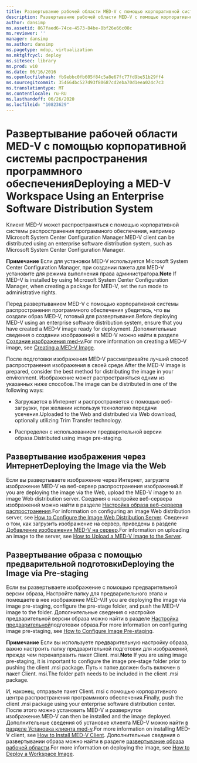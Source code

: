 ```yaml
---
title: Развертывание рабочей области MED-V с помощью корпоративной системы распространения программного обеспечения
description: Развертывание рабочей области MED-V с помощью корпоративной системы распространения программного обеспечения
author: dansimp
ms.assetid: 867faed6-74ce-4573-84be-8bf26e66c08c
ms.reviewer: ''
manager: dansimp
ms.author: dansimp
ms.pagetype: mdop, virtualization
ms.mktglfcycl: deploy
ms.sitesec: library
ms.prod: w10
ms.date: 06/16/2016
ms.openlocfilehash: fb9ebbc0fb605f84c5a8e67fc77fd9be51b29ff4
ms.sourcegitcommit: 354664bc527d93f80687cd2eba70d1eea024c7c3
ms.translationtype: MT
ms.contentlocale: ru-RU
ms.lasthandoff: 06/26/2020
ms.locfileid: "10823629"
---
```

# <span data-ttu-id="293cd-103">Развертывание рабочей области MED-V с помощью корпоративной системы распространения программного обеспечения</span><span class="sxs-lookup"><span data-stu-id="293cd-103">Deploying a MED-V Workspace Using an Enterprise Software Distribution System</span></span>


<span data-ttu-id="293cd-104">Клиент MED-V может распространяться с помощью корпоративной системы распространения программного обеспечения, например Microsoft System Center Configuration Manager.</span><span class="sxs-lookup"><span data-stu-id="293cd-104">MED-V client can be distributed using an enterprise software distribution system, such as Microsoft System Center Configuration Manager.</span></span>

<span data-ttu-id="293cd-105">**Примечание**  Если для установки MED-V используется Microsoft System Center Configuration Manager, при создании пакета для MED-V установите для режима выполнения права администратора.</span><span class="sxs-lookup"><span data-stu-id="293cd-105">**Note** If MED-V is installed by using Microsoft System Center Configuration Manager, when creating a package for MED-V, set the run mode to administrative rights.</span></span>

 

<span data-ttu-id="293cd-106">Перед развертыванием MED-V с помощью корпоративной системы распространения программного обеспечения убедитесь, что вы создали образ MED-V, готовый для развертывания.</span><span class="sxs-lookup"><span data-stu-id="293cd-106">Before deploying MED-V using an enterprise software distribution system, ensure that you have created a MED-V image ready for deployment.</span></span> <span data-ttu-id="293cd-107">Дополнительные сведения о создании изображений в MED-V можно найти в разделе [Создание изображения med-v](creating-a-med-v-image.md).</span><span class="sxs-lookup"><span data-stu-id="293cd-107">For more information on creating a MED-V image, see [Creating a MED-V Image](creating-a-med-v-image.md).</span></span>

<span data-ttu-id="293cd-108">После подготовки изображения MED-V рассматривайте лучший способ распространения изображения в своей среде.</span><span class="sxs-lookup"><span data-stu-id="293cd-108">After the MED-V image is prepared, consider the best method for distributing the image in your environment.</span></span> <span data-ttu-id="293cd-109">Изображение может распространяться одним из указанных ниже способов.</span><span class="sxs-lookup"><span data-stu-id="293cd-109">The image can be distributed in one of the following ways:</span></span>

-   <span data-ttu-id="293cd-110">Загружается в Интернет и распространяется с помощью веб-загрузки, при желании используя технологию передачи усечения.</span><span class="sxs-lookup"><span data-stu-id="293cd-110">Uploaded to the Web and distributed via Web download, optionally utilizing Trim Transfer technology.</span></span>

-   <span data-ttu-id="293cd-111">Распределен с использованием предварительной версии образа.</span><span class="sxs-lookup"><span data-stu-id="293cd-111">Distributed using image pre-staging.</span></span>

## <span data-ttu-id="293cd-112">Развертывание изображения через Интернет</span><span class="sxs-lookup"><span data-stu-id="293cd-112">Deploying the Image via the Web</span></span>


<span data-ttu-id="293cd-113">Если вы развертываете изображение через Интернет, загрузите изображение MED-V на веб-сервер распространения изображений.</span><span class="sxs-lookup"><span data-stu-id="293cd-113">If you are deploying the image via the Web, upload the MED-V image to an image Web distribution server.</span></span> <span data-ttu-id="293cd-114">Сведения о настройке веб-сервера изображений можно найти в разделе [Настройка образа веб-сервера распространения](how-to-configure-the-image-web-distribution-server.md).</span><span class="sxs-lookup"><span data-stu-id="293cd-114">For information on configuring an image Web distribution server, see [How to Configure the Image Web Distribution Server](how-to-configure-the-image-web-distribution-server.md).</span></span> <span data-ttu-id="293cd-115">Сведения о том, как загрузить изображение на сервер, приведены в разделе [Добавление изображения MED-V на сервер](how-to-upload-a-med-v-image-to-the-server.md).</span><span class="sxs-lookup"><span data-stu-id="293cd-115">For information on uploading an image to the server, see [How to Upload a MED-V Image to the Server](how-to-upload-a-med-v-image-to-the-server.md).</span></span>

## <span data-ttu-id="293cd-116">Развертывание образа с помощью предварительной подготовки</span><span class="sxs-lookup"><span data-stu-id="293cd-116">Deploying the Image via Pre-staging</span></span>


<span data-ttu-id="293cd-117">Если вы развертываете изображение с помощью предварительной версии образа, Настройте папку для предварительного этапа и помещаете в нее изображение MED-V.</span><span class="sxs-lookup"><span data-stu-id="293cd-117">If you are deploying the image via image pre-staging, configure the pre-stage folder, and push the MED-V image to the folder.</span></span> <span data-ttu-id="293cd-118">Дополнительные сведения о настройке предварительной версии образа можно найти в разделе [Настройка предварительной](how-to-configure-image-pre-staging.md)подготовки образа.</span><span class="sxs-lookup"><span data-stu-id="293cd-118">For more information on configuring image pre-staging, see [How to Configure Image Pre-staging](how-to-configure-image-pre-staging.md).</span></span>

<span data-ttu-id="293cd-119">**Примечание**  Если вы используете предварительную настройку образа, важно настроить папку предварительной подготовки для изображений, прежде чем перенаправить пакет Client. msi.</span><span class="sxs-lookup"><span data-stu-id="293cd-119">**Note** If you are using image pre-staging, it is important to configure the image pre-stage folder prior to pushing the client .msi package.</span></span> <span data-ttu-id="293cd-120">Путь к папке должен быть включен в пакет Client. msi.</span><span class="sxs-lookup"><span data-stu-id="293cd-120">The folder path needs to be included in the client .msi package.</span></span>

 

<span data-ttu-id="293cd-121">И, наконец, отправьте пакет Client. msi с помощью корпоративного центра распространения программного обеспечения.</span><span class="sxs-lookup"><span data-stu-id="293cd-121">Finally, push the client .msi package using your enterprise software distribution center.</span></span> <span data-ttu-id="293cd-122">После этого можно установить MED-V и развернутое изображение.</span><span class="sxs-lookup"><span data-stu-id="293cd-122">MED-V can then be installed and the image deployed.</span></span> <span data-ttu-id="293cd-123">Дополнительные сведения об установке клиента MED-V можно найти [в разделе Установка клиента med-v](how-to-install-med-v-clientesds.md).</span><span class="sxs-lookup"><span data-stu-id="293cd-123">For more information on installing MED-V client, see [How to Install MED-V Client](how-to-install-med-v-clientesds.md).</span></span> <span data-ttu-id="293cd-124">Дополнительные сведения о развертывании образа можно найти в разделе [развертывание образа рабочей области](how-to-deploy-a-workspace-imageesds.md).</span><span class="sxs-lookup"><span data-stu-id="293cd-124">For more information on deploying the image, see [How to Deploy a Workspace Image](how-to-deploy-a-workspace-imageesds.md).</span></span>

 

 






